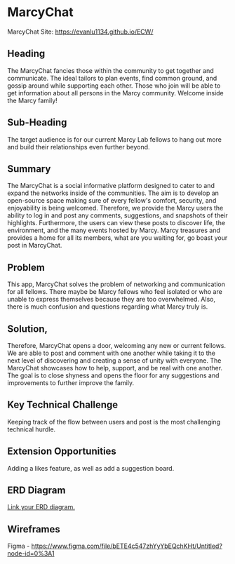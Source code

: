 # MarcyChat

MarcyChat Site: https://evanlu1134.github.io/ECW/

## Heading
The MarcyChat fancies those within the community to get together and communicate. The ideal tailors to plan events, find common ground, and gossip around while supporting each other. Those who join will be able to get information about all persons in the Marcy community. Welcome inside the Marcy family!

## Sub-Heading
The target audience is for our current Marcy Lab fellows to hang out more and build their relationships even further beyond.

## Summary
The MarcyChat is a social informative platform designed to cater to and expand the networks inside of the communities. The aim is to develop an open-source space making sure of every fellow's comfort, security, and enjoyability is being welcomed. Therefore, we provide the Marcy users the ability to log in and post any comments, suggestions, and snapshots of their highlights. Furthermore, the users can view these posts to discover life, the environment, and the many events hosted by Marcy. Marcy treasures and provides a home for all its members, what are you waiting for, go boast your post in MarcyChat.

## Problem
This app, MarcyChat solves the problem of networking and communication for all fellows. There maybe be Marcy fellows who feel isolated or who are unable to express themselves because they are too overwhelmed. Also, there is much confusion and questions regarding what Marcy truly is.

## Solution,
Therefore, MarcyChat opens a door, welcoming any new or current fellows. We are able to post and comment with one another while taking it to the next level of discovering and creating a sense of unity with everyone. The MarcyChat showcases how to help, support, and be real with one another. The goal is to close shyness and opens the floor for any suggestions and improvements to further improve the family. 

## Key Technical Challenge
Keeping track of the flow between users and post is the most challenging technical hurdle.

## Extension Opportunities
Adding a likes feature, as well as add a suggestion board.

## ERD Diagram
[Link your ERD diagram.](https://drive.google.com/file/d/1Az6kGbYjTHE8AvjzJPxJPEiECsohDMxe/view?usp=sharing)

## Wireframes
Figma -  https://www.figma.com/file/bETE4c547zhYyYbEQchKHt/Untitled?node-id=0%3A1

